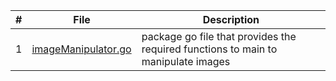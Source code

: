 |   #   | File            | Description                                        |
| :---: | --------------- | -------------------------------------------------- |
|   1   | [imageManipulator.go](https://github.com/bsmith578/4143-PLC/blob/main/Assignments/P02/imagemod/imageManipulator/imageManipulator.go) | package go file that provides the required functions to main to manipulate images |